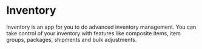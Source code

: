 Inventory
=========

Inventory is an app for you to do advanced inventory management. You can take control of your inventory with features like composite items, item groups, packages, shipments and bulk adjustments.
